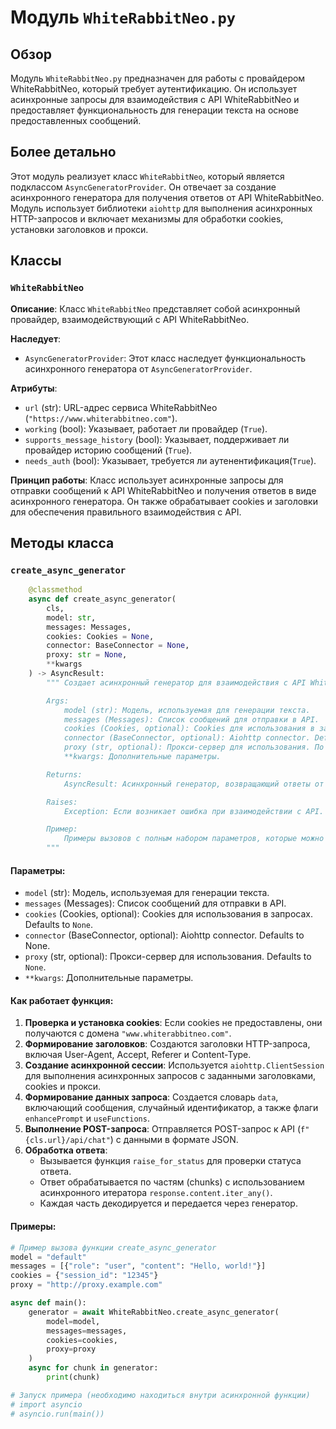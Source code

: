 # Модуль `WhiteRabbitNeo.py`

## Обзор

Модуль `WhiteRabbitNeo.py` предназначен для работы с провайдером WhiteRabbitNeo, который требует аутентификацию. Он использует асинхронные запросы для взаимодействия с API WhiteRabbitNeo и предоставляет функциональность для генерации текста на основе предоставленных сообщений.

## Более детально

Этот модуль реализует класс `WhiteRabbitNeo`, который является подклассом `AsyncGeneratorProvider`. Он отвечает за создание асинхронного генератора для получения ответов от API WhiteRabbitNeo. Модуль использует библиотеки `aiohttp` для выполнения асинхронных HTTP-запросов и включает механизмы для обработки cookies, установки заголовков и прокси.

## Классы

### `WhiteRabbitNeo`

**Описание**:
Класс `WhiteRabbitNeo` представляет собой асинхронный провайдер, взаимодействующий с API WhiteRabbitNeo.

**Наследует**:
- `AsyncGeneratorProvider`: Этот класс наследует функциональность асинхронного генератора от `AsyncGeneratorProvider`.

**Атрибуты**:
- `url` (str): URL-адрес сервиса WhiteRabbitNeo (`"https://www.whiterabbitneo.com"`).
- `working` (bool): Указывает, работает ли провайдер (`True`).
- `supports_message_history` (bool): Указывает, поддерживает ли провайдер историю сообщений (`True`).
- `needs_auth` (bool): Указывает, требуется ли аутенентификация(`True`).

**Принцип работы**:
Класс использует асинхронные запросы для отправки сообщений к API WhiteRabbitNeo и получения ответов в виде асинхронного генератора. Он также обрабатывает cookies и заголовки для обеспечения правильного взаимодействия с API.

## Методы класса

### `create_async_generator`

```python
    @classmethod
    async def create_async_generator(
        cls,
        model: str,
        messages: Messages,
        cookies: Cookies = None,
        connector: BaseConnector = None,
        proxy: str = None,
        **kwargs
    ) -> AsyncResult:
        """ Создает асинхронный генератор для взаимодействия с API WhiteRabbitNeo.

        Args:
            model (str): Модель, используемая для генерации текста.
            messages (Messages): Список сообщений для отправки в API.
            cookies (Cookies, optional): Cookies для использования в запросах. По умолчанию `None`.
            connector (BaseConnector, optional): Aiohttp connector. Defaults to None.
            proxy (str, optional): Прокси-сервер для использования. По умолчанию `None`.
            **kwargs: Дополнительные параметры.

        Returns:
            AsyncResult: Асинхронный генератор, возвращающий ответы от API.

        Raises:
            Exception: Если возникает ошибка при взаимодействии с API.

        Пример:
            Примеры вызовов с полным набором параметров, которые можно передать в функцию.
        """
```

#### Параметры:
- `model` (str): Модель, используемая для генерации текста.
- `messages` (Messages): Список сообщений для отправки в API.
- `cookies` (Cookies, optional): Cookies для использования в запросах. Defaults to `None`.
- `connector` (BaseConnector, optional): Aiohttp connector. Defaults to None.
- `proxy` (str, optional): Прокси-сервер для использования. Defaults to `None`.
- `**kwargs`: Дополнительные параметры.

#### Как работает функция:
1. **Проверка и установка cookies**: Если cookies не предоставлены, они получаются с домена `"www.whiterabbitneo.com"`.
2. **Формирование заголовков**: Создаются заголовки HTTP-запроса, включая User-Agent, Accept, Referer и Content-Type.
3. **Создание асинхронной сессии**: Используется `aiohttp.ClientSession` для выполнения асинхронных запросов с заданными заголовками, cookies и прокси.
4. **Формирование данных запроса**: Создается словарь `data`, включающий сообщения, случайный идентификатор, а также флаги `enhancePrompt` и `useFunctions`.
5. **Выполнение POST-запроса**: Отправляется POST-запрос к API (`f"{cls.url}/api/chat"`) с данными в формате JSON.
6. **Обработка ответа**:
   - Вызывается функция `raise_for_status` для проверки статуса ответа.
   - Ответ обрабатывается по частям (chunks) с использованием асинхронного итератора `response.content.iter_any()`.
   - Каждая часть декодируется и передается через генератор.

#### Примеры:

```python
# Пример вызова функции create_async_generator
model = "default"
messages = [{"role": "user", "content": "Hello, world!"}]
cookies = {"session_id": "12345"}
proxy = "http://proxy.example.com"

async def main():
    generator = await WhiteRabbitNeo.create_async_generator(
        model=model,
        messages=messages,
        cookies=cookies,
        proxy=proxy
    )
    async for chunk in generator:
        print(chunk)

# Запуск примера (необходимо находиться внутри асинхронной функции)
# import asyncio
# asyncio.run(main())
```